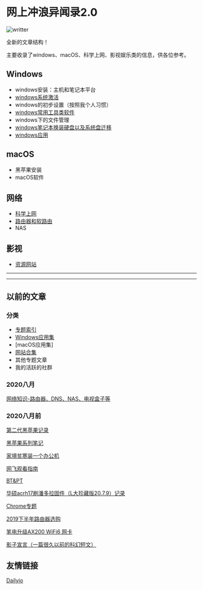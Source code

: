 # 网上冲浪异闻录2.0
![writter](https://img.shields.io/badge/%E4%BD%9C%E8%80%85-zwiss%20cai-brightgreen)

全新的文章结构！

主要收录了windows、macOS、科学上网、影视娱乐类的信息，供各位参考。

## Windows
*  windows安装：主机和笔记本平台
*  [windows系统激活](articles/win/winkms.md)
*  windows的初步设置（按照我个人习惯）
*  [windows常用工具类软件](articles/applist.md)
*  windows下的文件管理
*  [windows笔记本换装硬盘以及系统盘迁移](articles/win/winmove.md)
*  [windows应用](articles/win/winapp.md)

## macOS
*  黑苹果安装
*  macOS软件

## 网络
*  [科学上网](articles/net/vpn.md)
*  [路由器和软路由](articles/net/router.md)
*  NAS

## 影视
*  [资源网站](articles/movie/website.md)


---


---
## 以前的文章

### 分类
* [专题索引](articles/abc.md)
* [Windows应用集](articles/applist.md)
* [macOS应用集]
* [网站合集](articles/websites.md)
* 其他专题文章
* 我的活跃的社群


### 2020八月
[网络知识-路由器、DNS、NAS、电视盒子等](articles/Net.md)

### 2020八月前
[第二代黑苹果记录](articles/hackintosh2020.md)

[黑苹果系列笔记](articles/hackintosh.md)

[家境贫寒装一个办公机](articles/PCbuild2020A.md)

[网飞观看指南](articles/Netflix.md)

[BT&PT](articles/BTPT.md)

[华硕acrh17刷潘多拉固件（L大珍藏版20.7.9）记录](articles/acrh17pandora.md)

[Chrome专题](articles/chrome.md)

[2019下半年路由器选购](articles/Router2019.md)

[笔电升级AX200 WiFi6 网卡](articles/AX200.md)

[影子宣言（一篇很久以前的科幻短文）](articles/20140628.md)





## 友情链接
[Dailyio](https://dailyio.me/)